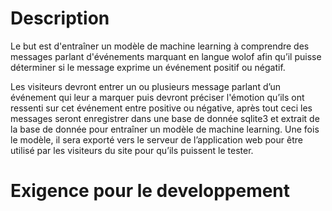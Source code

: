 # Description

Le but est d'entraîner un modèle de machine learning à comprendre des messages parlant d'événements marquant en langue wolof afin qu’il puisse déterminer si le message exprime un événement positif ou négatif.

Les visiteurs devront entrer un ou plusieurs message parlant d’un événement qui leur a marquer puis devront préciser l'émotion qu’ils ont ressenti sur cet événement entre positive ou négative, après tout ceci les messages seront enregistrer dans une base de donnée sqlite3 et extrait de la base de donnée pour entraîner un modèle de machine learning. 
Une fois le modèle, il sera exporté vers le serveur de l’application web pour être utilisé par les visiteurs du site pour qu’ils puissent le tester.

# Exigence pour le developpement 
